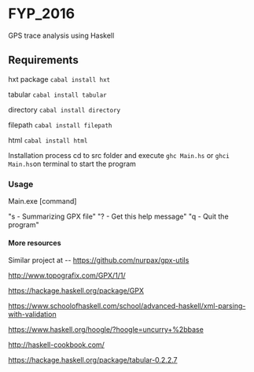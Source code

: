# FYP_2016
GPS trace analysis using Haskell

## Requirements
 hxt package  ```cabal install hxt```
 
 tabular ```cabal install tabular```
 
 directory ```cabal install directory```
 
 filepath ```cabal install filepath```

 html ```cabal install html```


Installation process
cd to src folder and execute ```ghc Main.hs``` or ```ghci Main.hs```on terminal to start the program

### Usage

Main.exe [command] 

"s - Summarizing GPX file"
"? - Get this help message"
"q - Quit the program"

#### More resources
Similar project at -- https://github.com/nurpax/gpx-utils

http://www.topografix.com/GPX/1/1/

https://hackage.haskell.org/package/GPX

https://www.schoolofhaskell.com/school/advanced-haskell/xml-parsing-with-validation

https://www.haskell.org/hoogle/?hoogle=uncurry+%2bbase

http://haskell-cookbook.com/

https://hackage.haskell.org/package/tabular-0.2.2.7
